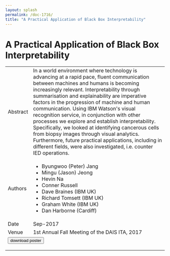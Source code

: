```yaml
---
layout: splash
permalink: /doc-1716/
title: "A Practical Application of Black Box Interpretability"
---
```


# A Practical Application of Black Box Interpretability

<table>
    <tbody>
    <tr>
        <td>Abstract</td>
        <td>In a world environment where technology is advancing at a rapid pace, fluent communication between machines and humans is becoming increasingly relevant. Interpretability through summarisation and explainability are imperative factors in the progression of machine and human communication. Using IBM Watson's visual recognition service, in conjunction with other processes we explore and establish interpretability. Specifically, we looked at identifying cancerous cells from biopsy images through visual analytics. Furthermore, future practical applications, including in different fields, were also investigated, i.e. counter IED operations.</td>
    </tr>
    <tr>
        <td>Authors</td>
        <td>
            <ul>
                <li>Byungwoo (Peter) Jang</li>
                <li>Mingu (Jason) Jeong</li>
                <li>Hevin Na</li>
                <li>Conner Russell</li>
                <li>Dave Braines (IBM UK)</li>
                <li>Richard Tomsett (IBM UK)</li>
                <li>Graham White (IBM UK)</li>
                <li>Dan Harborne (Cardiff)</li>
            </ul>
        </td>
    </tr>
    <tr>
        <td>Date</td>
        <td>Sep-2017</td>
    </tr>
    <tr>
        <td>Venue</td>
        <td>1st Annual Fall Meeting of the DAIS ITA, 2017</td>
    </tr>
        <tr>
            <td colspan="2">
                <form method="get" action="https://dais-ita.org/sites/default/files/S_003-poster.pdf">
                    <button type="submit">download poster</button>
                </form>
            </td>
        </tr>
    </tbody>
</table>
